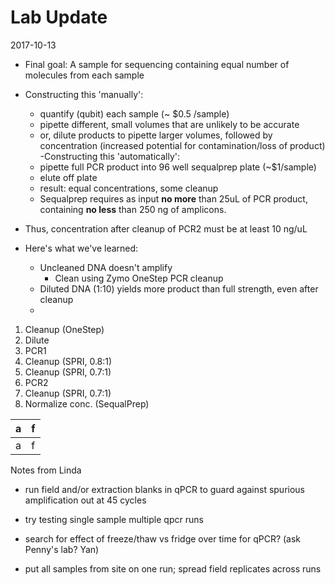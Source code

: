 # Lab Update

2017-10-13

- Final goal: A sample for sequencing containing equal number of molecules from each sample
- Constructing this 'manually':
  - quantify (qubit) each sample (~ $0.5 /sample)
  - pipette different, small volumes that are unlikely to be accurate
  - or, dilute products to pipette larger volumes, followed by concentration (increased potential for contamination/loss of product)
-Constructing this 'automatically':
  - pipette full PCR product into 96 well sequalprep plate (~$1/sample)
  - elute off plate
  - result: equal concentrations, some cleanup
  - Sequalprep requires as input **no more** than 25uL of PCR product, containing **no less** than 250 ng of amplicons.
- Thus, concentration after cleanup of PCR2 must be at least 10 ng/uL

- Here's what we've learned:
  - Uncleaned DNA doesn't amplify
    - Clean using Zymo OneStep PCR cleanup
  - Diluted DNA (1:10) yields more product than full strength, even after cleanup
  - 

1. Cleanup (OneStep)
2. Dilute
3. PCR1
4. Cleanup (SPRI, 0.8:1)
5. Cleanup (SPRI, 0.7:1)
6. PCR2
7. Cleanup (SPRI, 0.7:1)
8. Normalize conc. (SequalPrep)

|a|f|
|---|---|
|a|f|

Notes from Linda
- run field and/or extraction blanks in qPCR to guard against spurious amplification out at 45 cycles
- try testing single sample multiple qpcr runs

- search for effect of freeze/thaw vs fridge over time for qPCR? (ask Penny's lab? Yan)

- put all samples from site on one run; spread field replicates across runs
